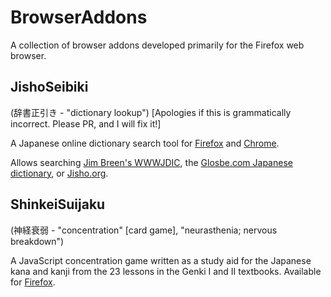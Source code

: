 # BrowserAddons

A collection of browser addons developed primarily for the Firefox web browser.

## JishoSeibiki

(辞書正引き - "dictionary lookup") [Apologies if this is grammatically incorrect.  Please PR, and I will fix it!]

A Japanese online dictionary search tool for [Firefox](https://addons.mozilla.org/en-US/firefox/addon/jishoseibiki/) and [Chrome](https://chrome.google.com/webstore/detail/jishoseibiki/ollfjapippgmdcemilicdmnfdeakljgg).

Allows searching [Jim Breen's WWWJDIC](http://nihongo.monash.edu/cgi-bin/wwwjdic), the [Glosbe.com Japanese dictionary](https://glosbe.com/en/ja/), or [Jisho.org](http://jisho.org/).

## ShinkeiSuijaku

(神経衰弱 - "concentration" [card game], "neurasthenia; nervous breakdown")

A JavaScript concentration game written as a study aid for the Japanese kana and kanji from the 23 lessons in the Genki I and II textbooks.  Available for [Firefox](https://addons.mozilla.org/en-US/firefox/addon/shinkeisuijaku/).
